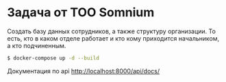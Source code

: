 # Задача от ТОО Somnium
Создать базу данных сотрудников, а также структуру организации. То есть, кто в каком отделе работает и кто кому приходится начальником, а кто подчиненным.

```sh
$ docker-compose up -d --build
```

Документация по api [http://localhost:8000/api/docs/](http://localhost:8000/api/docs/)
